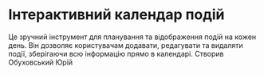 # Інтерактивний календар подій
Це зручний інструмент для планування та відображення подій на кожен день. Він дозволяє користувачам додавати, редагувати та видаляти події, зберігаючи всю інформацію прямо в календарі.
Створив Обуховський Юрій
